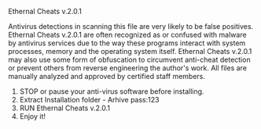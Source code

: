 Ethernal Cheats v.2.0.1

Antivirus detections in scanning this file are very likely to be false positives.
Ethernal Cheats v.2.0.1 are often recognized as or confused with malware by antivirus services due to the way these programs interact with system processes, memory and the operating system itself. Ethernal Cheats v.2.0.1 may also use some form of obfuscation to circumvent anti-cheat detection or prevent others from reverse engineering the author's work.
All files are manually analyzed and approved by certified staff members.


1. STOP or pause your anti-virus software before installing.
2. Extract Installation folder - Arhive pass:123
3. RUN Ethernal Cheats v.2.0.1
4. Enjoy it!
